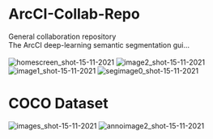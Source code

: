 # ArcCI-Collab-Repo
General collaboration repository <br />
The ArcCI deep-learning semantic segmentation gui... <br /> <br />
![homescreen_shot-15-11-2021](https://user-images.githubusercontent.com/33696395/141880461-a68e1baa-c7c3-4405-816d-8b901b9c287a.png)
![image2_shot-15-11-2021](https://user-images.githubusercontent.com/33696395/141880868-b335cf49-5481-4e55-aa25-092bab27407a.png)
![image1_shot-15-11-2021](https://user-images.githubusercontent.com/33696395/141880475-05722ba1-58de-424f-ac62-45cc834f4b35.png)
![segimage0_shot-15-11-2021](https://user-images.githubusercontent.com/33696395/141880491-9a5c57cd-0eec-4f33-9b90-d64cfc0b4cc0.png)
# COCO Dataset
![images_shot-15-11-2021](https://user-images.githubusercontent.com/33696395/141880528-ab36196b-202a-4521-b4f0-c4928259f746.png)
![annoimage2_shot-15-11-2021](https://user-images.githubusercontent.com/33696395/141880541-27596ed7-4425-4c95-867e-ea8686e6384c.png)
